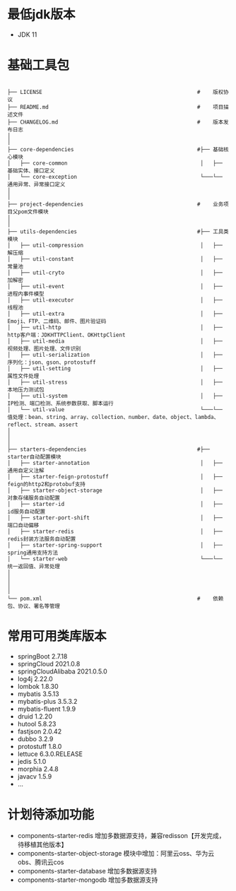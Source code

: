 # 最低jdk版本

* JDK 11

# 基础工具包

```

├── LICENSE                                                 #    版权协议
├── README.md                                               #    项目描述文件
├── CHANGELOG.md                                            #    版本发布日志
│
│
├── core-dependencies                                       #├── 基础核心模块
│   ├── core-common                                          │   ├── 基础实体、接口定义
│   └── core-exception                                       └───└── 通用异常、异常接口定义
│
│
├── project-dependencies                                    #    业务项目父pom文件模块
│
│
├── utils-dependencies                                      #├── 工具类模块
│   ├── util-compression                                     │   ├── 解压缩
│   ├── util-constant                                        │   ├── 常量池                      
│   ├── util-cryto                                           │   ├── 加解密
│   ├── util-event                                           │   ├── 进程内事件模型
│   ├── util-executor                                        │   ├── 线程池
│   ├── util-extra                                           │   ├── Emoji、FTP、二维码、邮件、图片验证码
│   ├── util-http                                            │   ├── http客户端：JDKHTTPClient、OKHttpClient
│   ├── util-media                                           │   ├── 视频处理、图片处理、文件识别
│   ├── util-serialization                                   │   ├── 序列化：json、gson、protostuff
│   ├── util-setting                                         │   ├── 属性文件处理
│   ├── util-stress                                          │   ├── 本地压力测试包
│   ├── util-system                                          │   ├── IP检测、端口检测、系统参数获取、脚本运行
│   └── util-value                                           └───└── 值处理：bean、string、array、collection、number、date、object、lambda、reflect、stream、assert
│
│
│
├── starters-dependencies                                   #├── starter自动配置模块
│   ├── starter-annotation                                   │   ├── 通用自定义注解
│   ├── starter-feign-protostuff                             │   ├── feign的http2和protobuf支持
│   ├── starter-object-storage                               │   ├── 对象存储服务自动配置
│   ├── starter-id                                           │   ├── id服务自动配置
│   ├── starter-port-shift                                   │   ├── 端口自动偏移
│   ├── starter-redis                                        │   ├── redis封装方法服务自动配置
│   ├── starter-spring-support                               │   ├── spring通用支持方法
│   └── starter-web                                          └───└── 统一返回值、异常处理
│
│
│
│
└── pom.xml                                                 #    依赖包、协议、署名等管理

```

# 常用可用类库版本

* springBoot 2.7.18
* springCloud 2021.0.8
* springCloudAlibaba 2021.0.5.0
* log4j 2.22.0
* lombok 1.8.30
* mybatis 3.5.13
* mybatis-plus 3.5.3.2
* mybatis-fluent 1.9.9
* druid 1.2.20
* hutool 5.8.23
* fastjson 2.0.42
* dubbo 3.2.9
* protostuff 1.8.0
* lettuce 6.3.0.RELEASE
* jedis 5.1.0
* morphia 2.4.8
* javacv 1.5.9
* ...

# 计划待添加功能

* components-starter-redis 增加多数据源支持，兼容redisson【开发完成，待移植其他版本】
* components-starter-object-storage 模块中增加：阿里云oss、华为云obs、腾讯云cos
* components-starter-database 增加多数据源支持
* components-starter-mongodb 增加多数据源支持